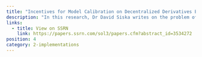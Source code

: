 ```yaml
---
title: "Incentives for Model Calibration on Decentralized Derivatives Exchanges: Consensus in Continuum"
description: "In this research, Dr David Siska writes on the problem of risk model calibration faced by all decentralized derivative exchanges, and presents empirical results for simple situations that arise when the risk model is assumed to be a linear function of calibration parameters."
links:
  - title: View on SSRN
    link: https://papers.ssrn.com/sol3/papers.cfm?abstract_id=3534272
position: 4
category: 2-implementations
---
```

